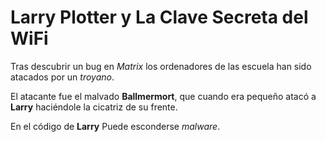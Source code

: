 # Larry Plotter y La Clave Secreta del WiFi

Tras descubrir un bug en *Matrix* los ordenadores de las escuela
han sido atacados por un *troyano*.

El atacante fue el malvado **Ballmermort**, que cuando era pequeño
atacó a **Larry** haciéndole la cicatriz de su frente.

En el código de **Larry** Puede esconderse *malware*.
